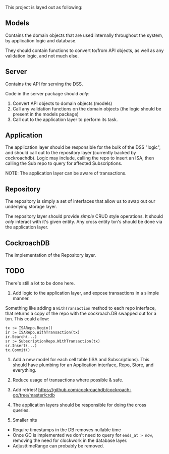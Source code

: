 This project is layed out as following:


## Models

Contains the domain objects that are used internally throughout the system, by
application logic and database.

They should contain functions to convert to/from API objects, as well as any
validation logic, and not much else.

## Server

Contains the API for serving the DSS.

Code in the server package should *only*:

1. Convert API objects to domain objects (models)
1. Call any validation functions on the  domain objects (the logic should be present in the models package)
1. Call out to the application layer to perform its task.

## Application

The application layer should be responsible for the bulk of the DSS "logic", and
should call out to the repository layer (currently backed by cockroachdb). Logic 
may include, calling the repo to insert an ISA, then calling the Sub repo to
query for affected Subscriptions.

NOTE: The application layer can be aware of transactions.

## Repository

The repository is simply a set of interfaces that allow us to swap out our 
underlying storage layer.

The repository layer should provide *simple* CRUD style operations. It should
*only* interact with it's given entity. Any cross entity txn's should be done 
via the application layer.

## CockroachDB

The implementation of the Repository layer.


## TODO

There's still a lot to be done here.

1. Add logic to the application layer, and expose transactions in a siimple manner.

Something like adding a `WithTransaction` method to each repo interface, that 
returns a copy of the repo with the cockroach.DB swapped out for a txn. This could
allow:

```
tx := ISARepo.Begin()
ir := ISARepo.WithTransaction(tx)
ir.Search(...)
sr := SubscriptionRepo.WithTransaction(tx)
sr.Insert(...)
tx.Commit()
```

1. Add a new model for each cell table (ISA and Subscriptions). This should have
plumbing for an Application interface, Repo, Store, and everything.

1. Reduce usage of transactions where possible & safe.

1. Add retries! https://github.com/cockroachdb/cockroach-go/tree/master/crdb 

1. The application layers should be responsible for doing the cross queries.

1. Smaller nits
  * Require timestamps in the DB removes nullable time
  * Once GC is implemented we don't need to query for `ends_at > now`, removing
  the need for clockwork in the database layer.
  * AdjusttimeRange can probably be removed.
